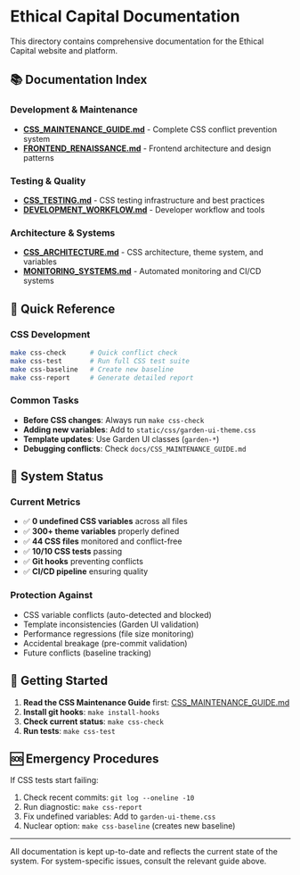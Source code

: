 # Ethical Capital Documentation

This directory contains comprehensive documentation for the Ethical Capital website and platform.

## 📚 Documentation Index

### Development & Maintenance
- **[CSS_MAINTENANCE_GUIDE.md](CSS_MAINTENANCE_GUIDE.md)** - Complete CSS conflict prevention system
- **[FRONTEND_RENAISSANCE.md](FRONTEND_RENAISSANCE.md)** - Frontend architecture and design patterns

### Testing & Quality
- **[CSS_TESTING.md](CSS_TESTING.md)** - CSS testing infrastructure and best practices
- **[DEVELOPMENT_WORKFLOW.md](DEVELOPMENT_WORKFLOW.md)** - Developer workflow and tools

### Architecture & Systems
- **[CSS_ARCHITECTURE.md](CSS_ARCHITECTURE.md)** - CSS architecture, theme system, and variables
- **[MONITORING_SYSTEMS.md](MONITORING_SYSTEMS.md)** - Automated monitoring and CI/CD systems

## 🎯 Quick Reference

### CSS Development
```bash
make css-check      # Quick conflict check
make css-test       # Run full CSS test suite
make css-baseline   # Create new baseline
make css-report     # Generate detailed report
```

### Common Tasks
- **Before CSS changes**: Always run `make css-check`
- **Adding new variables**: Add to `static/css/garden-ui-theme.css`
- **Template updates**: Use Garden UI classes (`garden-*`)
- **Debugging conflicts**: Check `docs/CSS_MAINTENANCE_GUIDE.md`

## 🔧 System Status

### Current Metrics
- ✅ **0 undefined CSS variables** across all files
- ✅ **300+ theme variables** properly defined
- ✅ **44 CSS files** monitored and conflict-free
- ✅ **10/10 CSS tests** passing
- ✅ **Git hooks** preventing conflicts
- ✅ **CI/CD pipeline** ensuring quality

### Protection Against
- CSS variable conflicts (auto-detected and blocked)
- Template inconsistencies (Garden UI validation)
- Performance regressions (file size monitoring)
- Accidental breakage (pre-commit validation)
- Future conflicts (baseline tracking)

## 📖 Getting Started

1. **Read the CSS Maintenance Guide** first: [CSS_MAINTENANCE_GUIDE.md](CSS_MAINTENANCE_GUIDE.md)
2. **Install git hooks**: `make install-hooks`
3. **Check current status**: `make css-check`
4. **Run tests**: `make css-test`

## 🆘 Emergency Procedures

If CSS tests start failing:
1. Check recent commits: `git log --oneline -10`
2. Run diagnostic: `make css-report`
3. Fix undefined variables: Add to `garden-ui-theme.css`
4. Nuclear option: `make css-baseline` (creates new baseline)

---

All documentation is kept up-to-date and reflects the current state of the system. For system-specific issues, consult the relevant guide above.
